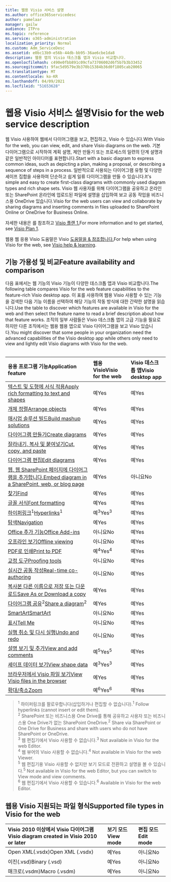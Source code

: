 ```yaml
---
title: 웹용 Visio 서비스 설명
ms.author: office365servicedesc
author: pamelaar
manager: gailw
audience: ITPro
ms.topic: reference
ms.service: o365-administration
localization_priority: Normal
ms.custom: Adm_ServiceDesc
ms.assetid: e0bc13b9-e56b-44db-bb95-36ae6cbe1da8
description: 웹용 앱의 Visio 데스크톱 앱과 Visio 비교합니다.
ms.openlocfilehash: c490e0fbb891c09cfa73706002d6f5b7b3b33452
ms.sourcegitcommit: 9fac5d9579e3b370b15384b36d0f1805cab20065
ms.translationtype: MT
ms.contentlocale: ko-KR
ms.lasthandoff: 04/09/2021
ms.locfileid: "51653628"
---
```

# <a name="visio-for-the-web-service-description"></a><span data-ttu-id="dcbc6-103">웹용 Visio 서비스 설명</span><span class="sxs-lookup"><span data-stu-id="dcbc6-103">Visio for the web service description</span></span>

<span data-ttu-id="dcbc6-104">웹 Visio 사용하여 웹에서 다이어그램을 보고, 편집하고, Visio 수 있습니다.</span><span class="sxs-lookup"><span data-stu-id="dcbc6-104">With Visio for the web, you can view, edit, and share Visio diagrams on the web.</span></span> <span data-ttu-id="dcbc6-105">기본 다이어그램으로 시작하여 계획 설명, 제안 만들기 또는 프로세스의 일련의 단계 설명과 같은 일반적인 아이디어를 표현합니다.</span><span class="sxs-lookup"><span data-stu-id="dcbc6-105">Start with a basic diagram to express common ideas, such as depicting a plan, making a proposal, or describing a sequence of steps in a process.</span></span> <span data-ttu-id="dcbc6-106">일반적으로 사용되는 다이어그램 유형 및 다양한 셰이프 집합을 사용하여 단순하고 쉽게 일류 다이어그램을 만들 수 있습니다.</span><span class="sxs-lookup"><span data-stu-id="dcbc6-106">It's simple and easy to create first-class diagrams with commonly used diagram types and rich shape sets.</span></span> <span data-ttu-id="dcbc6-107">Visio 웹 사용자를 위해 다이어그램을 공유하고 온라인 또는 SharePoint 온라인에 업로드된 파일에 설명을 삽입하여 보고 공동 작업을 비즈니스용 OneDrive 있습니다.</span><span class="sxs-lookup"><span data-stu-id="dcbc6-107">Visio for the web users can view and collaborate by sharing diagrams and inserting comments in files uploaded to SharePoint Online or OneDrive for Business Online.</span></span>
  
<span data-ttu-id="dcbc6-108">자세한 내용은 를 참조하고 [Visio 플랜 1.](https://products.office.com/visio/visio-online)</span><span class="sxs-lookup"><span data-stu-id="dcbc6-108">For more information and to get started, see [Visio Plan 1](https://products.office.com/visio/visio-online).</span></span>
  
<span data-ttu-id="dcbc6-109">웹용 웹 응용 Visio 도움말은 Visio [도움말을 & 참조합니다.](https://support.office.com/visio)</span><span class="sxs-lookup"><span data-stu-id="dcbc6-109">For help when using Visio for the web, see [Visio help & learning](https://support.office.com/visio).</span></span>
  
## <a name="feature-availability-and-comparison"></a><span data-ttu-id="dcbc6-110">기능 가용성 및 비교</span><span class="sxs-lookup"><span data-stu-id="dcbc6-110">Feature availability and comparison</span></span>

<span data-ttu-id="dcbc6-111">다음 표에서는 웹 기능의 Visio 기능이 다양한 데스크톱 앱과 Visio 비교합니다.</span><span class="sxs-lookup"><span data-stu-id="dcbc6-111">The following table compares Visio for the web feature capabilities to the feature-rich Visio desktop app.</span></span> <span data-ttu-id="dcbc6-112">이 표를 사용하여 웹용 Visio 사용할 수 있는 기능을 검색한 다음 기능 이름을 선택하여 해당 기능의 작동 방식에 대한 간략한 설명을 읽습니다.</span><span class="sxs-lookup"><span data-stu-id="dcbc6-112">Use the table to discover which features are available in Visio for the web and then select the feature name to read a brief description about how that feature works.</span></span> <span data-ttu-id="dcbc6-113">조직의 일부 사람들은 Visio 데스크톱 앱의 고급 기능을 필요로 하지만 다른 조직에서는 웹용 웹용 앱으로 Visio 다이어그램을 보고 Visio 있습니다.</span><span class="sxs-lookup"><span data-stu-id="dcbc6-113">You might discover that some people in your organization need the advanced capabilities of the Visio desktop app while others only need to view and lightly edit Visio diagrams with Visio for the web.</span></span><br><br> 
  
| <span data-ttu-id="dcbc6-114">응용 프로그램 기능</span><span class="sxs-lookup"><span data-stu-id="dcbc6-114">Application feature</span></span> | <span data-ttu-id="dcbc6-115">웹용 Visio</span><span class="sxs-lookup"><span data-stu-id="dcbc6-115">Visio for the web</span></span> | <span data-ttu-id="dcbc6-116">Visio 데스크톱 앱</span><span class="sxs-lookup"><span data-stu-id="dcbc6-116">Visio desktop app</span></span> |
|:-----|:-----|:-----|
|[<span data-ttu-id="dcbc6-117">텍스트 및 도형에 서식 적용</span><span class="sxs-lookup"><span data-stu-id="dcbc6-117">Apply rich formatting to text and shapes</span></span>](visio-online.md#apply-rich-formatting-to-text-and-shapes) <br/> |<span data-ttu-id="dcbc6-118">예</span><span class="sxs-lookup"><span data-stu-id="dcbc6-118">Yes</span></span>  <br/> |<span data-ttu-id="dcbc6-119">예</span><span class="sxs-lookup"><span data-stu-id="dcbc6-119">Yes</span></span>  <br/> |
|[<span data-ttu-id="dcbc6-120">개체 정렬</span><span class="sxs-lookup"><span data-stu-id="dcbc6-120">Arrange objects</span></span>](visio-online.md#arrange-objects) <br/> |<span data-ttu-id="dcbc6-121">예</span><span class="sxs-lookup"><span data-stu-id="dcbc6-121">Yes</span></span>  <br/> |<span data-ttu-id="dcbc6-122">예</span><span class="sxs-lookup"><span data-stu-id="dcbc6-122">Yes</span></span>  <br/> |
|[<span data-ttu-id="dcbc6-123">매시업 솔루션 빌드</span><span class="sxs-lookup"><span data-stu-id="dcbc6-123">Build mashup solutions</span></span>](visio-online.md#build-mashup-solutions) <br/> |<span data-ttu-id="dcbc6-124">예</span><span class="sxs-lookup"><span data-stu-id="dcbc6-124">Yes</span></span>  <br/> |<span data-ttu-id="dcbc6-125">예</span><span class="sxs-lookup"><span data-stu-id="dcbc6-125">Yes</span></span>  <br/> |
|[<span data-ttu-id="dcbc6-126">다이어그램 만들기</span><span class="sxs-lookup"><span data-stu-id="dcbc6-126">Create diagrams</span></span>](visio-online.md#create-diagrams) <br/> |<span data-ttu-id="dcbc6-127">예</span><span class="sxs-lookup"><span data-stu-id="dcbc6-127">Yes</span></span>  <br/> |<span data-ttu-id="dcbc6-128">예</span><span class="sxs-lookup"><span data-stu-id="dcbc6-128">Yes</span></span>  <br/> |
|[<span data-ttu-id="dcbc6-129">잘라내기, 복사 및 붙여넣기</span><span class="sxs-lookup"><span data-stu-id="dcbc6-129">Cut, copy, and paste</span></span>](visio-online.md#cut-copy-and-paste) <br/> |<span data-ttu-id="dcbc6-130">예</span><span class="sxs-lookup"><span data-stu-id="dcbc6-130">Yes</span></span>  <br/> |<span data-ttu-id="dcbc6-131">예</span><span class="sxs-lookup"><span data-stu-id="dcbc6-131">Yes</span></span>  <br/> |
|[<span data-ttu-id="dcbc6-132">다이어그램 편집</span><span class="sxs-lookup"><span data-stu-id="dcbc6-132">Edit diagrams</span></span>](visio-online.md#edit-diagrams) <br/> |<span data-ttu-id="dcbc6-133">예</span><span class="sxs-lookup"><span data-stu-id="dcbc6-133">Yes</span></span>  <br/> |<span data-ttu-id="dcbc6-134">예</span><span class="sxs-lookup"><span data-stu-id="dcbc6-134">Yes</span></span>  <br/> |
|[<span data-ttu-id="dcbc6-135">웹, 웹 SharePoint 페이지에 다이어그램을 추가합니다.</span><span class="sxs-lookup"><span data-stu-id="dcbc6-135">Embed diagram in a SharePoint, web, or blog page</span></span>](visio-online.md#embed-diagram-in-a-sharepoint-web-or-blog-page) <br/> |<span data-ttu-id="dcbc6-136">예</span><span class="sxs-lookup"><span data-stu-id="dcbc6-136">Yes</span></span>  <br/> |<span data-ttu-id="dcbc6-137">아니요</span><span class="sxs-lookup"><span data-stu-id="dcbc6-137">No</span></span>  <br/> |
|[<span data-ttu-id="dcbc6-138">찾기</span><span class="sxs-lookup"><span data-stu-id="dcbc6-138">Find</span></span>](visio-online.md#find) <br/> |<span data-ttu-id="dcbc6-139">예</span><span class="sxs-lookup"><span data-stu-id="dcbc6-139">Yes</span></span>  <br/> |<span data-ttu-id="dcbc6-140">예</span><span class="sxs-lookup"><span data-stu-id="dcbc6-140">Yes</span></span>  <br/> |
|[<span data-ttu-id="dcbc6-141">글꼴 서식</span><span class="sxs-lookup"><span data-stu-id="dcbc6-141">Font formatting</span></span>](visio-online.md#font-formatting) <br/> |<span data-ttu-id="dcbc6-142">예</span><span class="sxs-lookup"><span data-stu-id="dcbc6-142">Yes</span></span>  <br/> |<span data-ttu-id="dcbc6-143">예</span><span class="sxs-lookup"><span data-stu-id="dcbc6-143">Yes</span></span>  <br/> |
|<span data-ttu-id="dcbc6-144">[하이퍼링크](visio-online.md#hyperlinks)<sup>1</sup></span><span class="sxs-lookup"><span data-stu-id="dcbc6-144">[Hyperlinks](visio-online.md#hyperlinks)<sup>1</sup></span></span> <br/> |<span data-ttu-id="dcbc6-145">예<sup>3</sup></span><span class="sxs-lookup"><span data-stu-id="dcbc6-145">Yes<sup>3</sup></span></span> <br/> |<span data-ttu-id="dcbc6-146">예</span><span class="sxs-lookup"><span data-stu-id="dcbc6-146">Yes</span></span>  <br/> |
|[<span data-ttu-id="dcbc6-147">탐색</span><span class="sxs-lookup"><span data-stu-id="dcbc6-147">Navigation</span></span>](visio-online.md#navigation) <br/> |<span data-ttu-id="dcbc6-148">예</span><span class="sxs-lookup"><span data-stu-id="dcbc6-148">Yes</span></span>  <br/> |<span data-ttu-id="dcbc6-149">예</span><span class="sxs-lookup"><span data-stu-id="dcbc6-149">Yes</span></span>  <br/> |
|[<span data-ttu-id="dcbc6-150">Office 추가 기능</span><span class="sxs-lookup"><span data-stu-id="dcbc6-150">Office Add-ins</span></span>](visio-online.md#office-add-ins) <br/> |<span data-ttu-id="dcbc6-151">아니요</span><span class="sxs-lookup"><span data-stu-id="dcbc6-151">No</span></span>  <br/> |<span data-ttu-id="dcbc6-152">예</span><span class="sxs-lookup"><span data-stu-id="dcbc6-152">Yes</span></span>  <br/> |
|[<span data-ttu-id="dcbc6-153">오프라인 보기</span><span class="sxs-lookup"><span data-stu-id="dcbc6-153">Offline viewing</span></span>](visio-online.md#offline-viewing) <br/> |<span data-ttu-id="dcbc6-154">아니요</span><span class="sxs-lookup"><span data-stu-id="dcbc6-154">No</span></span>  <br/> |<span data-ttu-id="dcbc6-155">예</span><span class="sxs-lookup"><span data-stu-id="dcbc6-155">Yes</span></span>  <br/> |
|[<span data-ttu-id="dcbc6-156">PDF로 인쇄</span><span class="sxs-lookup"><span data-stu-id="dcbc6-156">Print to PDF</span></span>](visio-online.md#print-to-pdf) <br/> |<span data-ttu-id="dcbc6-157">예<sup>4</sup></span><span class="sxs-lookup"><span data-stu-id="dcbc6-157">Yes<sup>4</sup></span></span> <br/> |<span data-ttu-id="dcbc6-158">예</span><span class="sxs-lookup"><span data-stu-id="dcbc6-158">Yes</span></span>  <br/> |
|[<span data-ttu-id="dcbc6-159">교정 도구</span><span class="sxs-lookup"><span data-stu-id="dcbc6-159">Proofing tools</span></span>](visio-online.md#proofing-tools) <br/> |<span data-ttu-id="dcbc6-160">아니요</span><span class="sxs-lookup"><span data-stu-id="dcbc6-160">No</span></span>  <br/> |<span data-ttu-id="dcbc6-161">예</span><span class="sxs-lookup"><span data-stu-id="dcbc6-161">Yes</span></span>  <br/> |
|[<span data-ttu-id="dcbc6-162">실시간 공동 작성</span><span class="sxs-lookup"><span data-stu-id="dcbc6-162">Real-time co-authoring</span></span>](visio-online.md#real-time-co-authoring) <br/> |<span data-ttu-id="dcbc6-163">아니요</span><span class="sxs-lookup"><span data-stu-id="dcbc6-163">No</span></span>  <br/> |<span data-ttu-id="dcbc6-164">예</span><span class="sxs-lookup"><span data-stu-id="dcbc6-164">Yes</span></span>  <br/> |
|[<span data-ttu-id="dcbc6-165">복사본 다른 이름으로 저장 또는 다운로드</span><span class="sxs-lookup"><span data-stu-id="dcbc6-165">Save As or Download a copy</span></span>](visio-online.md#save-as-or-download-a-copy) <br/> |<span data-ttu-id="dcbc6-166">예</span><span class="sxs-lookup"><span data-stu-id="dcbc6-166">Yes</span></span>  <br/> |<span data-ttu-id="dcbc6-167">예</span><span class="sxs-lookup"><span data-stu-id="dcbc6-167">Yes</span></span>  <br/> |
|<span data-ttu-id="dcbc6-168">[다이어그램 공유](visio-online.md#share-a-diagram)<sup>2</sup></span><span class="sxs-lookup"><span data-stu-id="dcbc6-168">[Share a diagram](visio-online.md#share-a-diagram)<sup>2</sup></span></span> <br/> |<span data-ttu-id="dcbc6-169">예</span><span class="sxs-lookup"><span data-stu-id="dcbc6-169">Yes</span></span>  <br/> |<span data-ttu-id="dcbc6-170">예</span><span class="sxs-lookup"><span data-stu-id="dcbc6-170">Yes</span></span>  <br/> |
|[<span data-ttu-id="dcbc6-171">SmartArt</span><span class="sxs-lookup"><span data-stu-id="dcbc6-171">SmartArt</span></span>](visio-online.md#smartart) <br/> |<span data-ttu-id="dcbc6-172">아니요</span><span class="sxs-lookup"><span data-stu-id="dcbc6-172">No</span></span>  <br/> |<span data-ttu-id="dcbc6-173">예</span><span class="sxs-lookup"><span data-stu-id="dcbc6-173">Yes</span></span>  <br/> |
|[<span data-ttu-id="dcbc6-174">표시</span><span class="sxs-lookup"><span data-stu-id="dcbc6-174">Tell Me</span></span>](visio-online.md#tell-me) <br/> |<span data-ttu-id="dcbc6-175">아니요</span><span class="sxs-lookup"><span data-stu-id="dcbc6-175">No</span></span>  <br/> |<span data-ttu-id="dcbc6-176">예</span><span class="sxs-lookup"><span data-stu-id="dcbc6-176">Yes</span></span>  <br/> |
|[<span data-ttu-id="dcbc6-177">실행 취소 및 다시 실행</span><span class="sxs-lookup"><span data-stu-id="dcbc6-177">Undo and redo</span></span>](visio-online.md#undo-and-redo) <br/> |<span data-ttu-id="dcbc6-178">아니요</span><span class="sxs-lookup"><span data-stu-id="dcbc6-178">No</span></span>  <br/> |<span data-ttu-id="dcbc6-179">예</span><span class="sxs-lookup"><span data-stu-id="dcbc6-179">Yes</span></span>  <br/> |
|[<span data-ttu-id="dcbc6-180">설명 보기 및 추가</span><span class="sxs-lookup"><span data-stu-id="dcbc6-180">View and add comments</span></span>](visio-online.md#view-and-add-comments) <br/> |<span data-ttu-id="dcbc6-181">예<sup>5</sup></span><span class="sxs-lookup"><span data-stu-id="dcbc6-181">Yes<sup>5</sup></span></span> <br/> |<span data-ttu-id="dcbc6-182">예</span><span class="sxs-lookup"><span data-stu-id="dcbc6-182">Yes</span></span>  <br/> |
|[<span data-ttu-id="dcbc6-183">셰이프 데이터 보기</span><span class="sxs-lookup"><span data-stu-id="dcbc6-183">View shape data</span></span>](visio-online.md#view-shape-data) <br/> |<span data-ttu-id="dcbc6-184">예<sup>3</sup></span><span class="sxs-lookup"><span data-stu-id="dcbc6-184">Yes<sup>3</sup></span></span> <br/> |<span data-ttu-id="dcbc6-185">예</span><span class="sxs-lookup"><span data-stu-id="dcbc6-185">Yes</span></span>  <br/> |
|[<span data-ttu-id="dcbc6-186">브라우저에서 Visio 파일 보기</span><span class="sxs-lookup"><span data-stu-id="dcbc6-186">View Visio files in the browser</span></span>](visio-online.md#view-visio-files-in-the-browser) <br/> |<span data-ttu-id="dcbc6-187">예</span><span class="sxs-lookup"><span data-stu-id="dcbc6-187">Yes</span></span>  <br/> |<span data-ttu-id="dcbc6-188">예</span><span class="sxs-lookup"><span data-stu-id="dcbc6-188">Yes</span></span>  <br/> |
|[<span data-ttu-id="dcbc6-189">확대/축소</span><span class="sxs-lookup"><span data-stu-id="dcbc6-189">Zoom</span></span>](visio-online.md#zoom) <br/> |<span data-ttu-id="dcbc6-190">예<sup>6</sup></span><span class="sxs-lookup"><span data-stu-id="dcbc6-190">Yes<sup>6</sup></span></span> <br/> |<span data-ttu-id="dcbc6-191">예</span><span class="sxs-lookup"><span data-stu-id="dcbc6-191">Yes</span></span>  <br/> |
   
> <span data-ttu-id="dcbc6-192"><sup>1</sup> 하이퍼링크를 팔로우합니다(삽입하거나 편집할 수 없습니다).</span><span class="sxs-lookup"><span data-stu-id="dcbc6-192"><sup>1</sup> Follow hyperlinks (cannot insert or edit them).</span></span> 
<br/><span data-ttu-id="dcbc6-193"><sup>2</sup> SharePoint 또는 비즈니스용 One Drive를 통해 공유하고 사용자 또는 비즈니스용 One Drive가 없는 SharePoint OneDrive.</span><span class="sxs-lookup"><span data-stu-id="dcbc6-193"><sup>2</sup> Share via SharePoint or One Drive for Business and share with users who do not have SharePoint or OneDrive.</span></span> 
<br/> <span data-ttu-id="dcbc6-194"><sup>3</sup> 웹 편집기에서 Visio 사용할 수 없습니다.</span><span class="sxs-lookup"><span data-stu-id="dcbc6-194"><sup>3</sup> Not available in Visio for the web Editor.</span></span>
<br/><span data-ttu-id="dcbc6-195"><sup>4</sup> 웹 뷰어의 Visio 사용할 수 없습니다.</span><span class="sxs-lookup"><span data-stu-id="dcbc6-195"><sup>4</sup> Not available in Visio for the web Viewer.</span></span> 
<br/><span data-ttu-id="dcbc6-196"><sup>5</sup> 웹 편집기용 Visio 사용할 수 없지만 보기 모드로 전환하고 설명을 볼 수 있습니다.</span><span class="sxs-lookup"><span data-stu-id="dcbc6-196"><sup>5</sup> Not available in Visio for the web Editor, but you can switch to View mode and view comments.</span></span> 
<br/><span data-ttu-id="dcbc6-197"><sup>6</sup> 웹 편집기에서 Visio 사용할 수 있습니다.</span><span class="sxs-lookup"><span data-stu-id="dcbc6-197"><sup>6</sup> Available in Visio for the web Editor.</span></span> 
  
## <a name="supported-file-types-in-visio-for-the-web"></a><span data-ttu-id="dcbc6-198">웹용 Visio 지원되는 파일 형식</span><span class="sxs-lookup"><span data-stu-id="dcbc6-198">Supported file types in Visio for the web</span></span>

| <span data-ttu-id="dcbc6-199">Visio 2010 이상에서 Visio 다이어그램</span><span class="sxs-lookup"><span data-stu-id="dcbc6-199">Visio diagram created in Visio 2010 or later</span></span> | <span data-ttu-id="dcbc6-200">보기 모드</span><span class="sxs-lookup"><span data-stu-id="dcbc6-200">View mode</span></span> | <span data-ttu-id="dcbc6-201">편집 모드</span><span class="sxs-lookup"><span data-stu-id="dcbc6-201">Edit mode</span></span> |
|:-----|:-----|:-----|
|<span data-ttu-id="dcbc6-202">Open XML(.vsdx)</span><span class="sxs-lookup"><span data-stu-id="dcbc6-202">Open XML (.vsdx)</span></span>  <br/> |<span data-ttu-id="dcbc6-203">예</span><span class="sxs-lookup"><span data-stu-id="dcbc6-203">Yes</span></span>  <br/> |<span data-ttu-id="dcbc6-204">아니요</span><span class="sxs-lookup"><span data-stu-id="dcbc6-204">No</span></span>  <br/> |
|<span data-ttu-id="dcbc6-205">이진(.vsd)</span><span class="sxs-lookup"><span data-stu-id="dcbc6-205">Binary (.vsd)</span></span>  <br/> |<span data-ttu-id="dcbc6-206">예</span><span class="sxs-lookup"><span data-stu-id="dcbc6-206">Yes</span></span>  <br/> |<span data-ttu-id="dcbc6-207">아니요</span><span class="sxs-lookup"><span data-stu-id="dcbc6-207">No</span></span>  <br/> |
|<span data-ttu-id="dcbc6-208">매크로(.vsdm)</span><span class="sxs-lookup"><span data-stu-id="dcbc6-208">Macro (.vsdm)</span></span>  <br/> |<span data-ttu-id="dcbc6-209">예</span><span class="sxs-lookup"><span data-stu-id="dcbc6-209">Yes</span></span>  <br/> |<span data-ttu-id="dcbc6-210">아니요</span><span class="sxs-lookup"><span data-stu-id="dcbc6-210">No</span></span>  <br/> |
   

